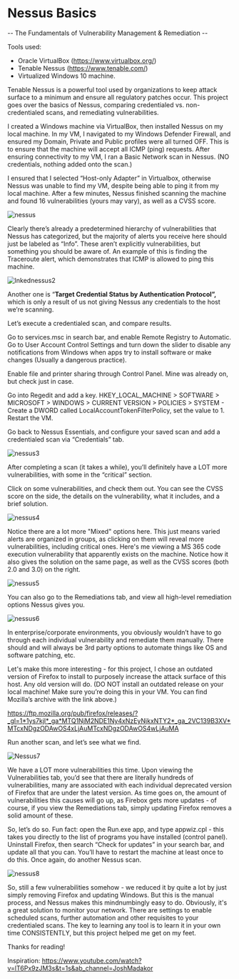 # Nessus Basics
-- The Fundamentals of Vulnerability Management &amp; Remediation --

Tools used:

- Oracle VirtualBox (https://www.virtualbox.org/)
- Tenable Nessus (https://www.tenable.com/)
- Virtualized Windows 10 machine. 

Tenable Nessus is a powerful tool used by organizations to keep attack surface to a minimum and ensure all regulatory patches occur. This project goes over the basics of Nessus, comparing credentialed vs. non-credentialed scans, and remediating vulnerabilities.

I created a Windows machine via VirtualBox, then installed Nessus on my local machine. In my VM, I navigated to my Windows Defender Firewall, and ensured my Domain, Private and Public profiles were all turned OFF. This is to ensure that the machine will accept all ICMP (ping) requests. 
After ensuring connectivity to my VM, I ran a Basic Network scan in Nessus. (NO credentials, nothing added onto the scan.) 

I ensured that I selected “Host-only Adapter” in Virtualbox, otherwise Nessus was unable to find my VM, despite being able to ping it from my local machine. 
After a few minutes, Nessus finished scanning the machine and found 16 vulnerabilities (yours may vary), as well as a CVSS score.


![nessus](https://github.com/JerryB0mb/Nessus/assets/49531794/7d41f3c7-789c-428a-80a0-7286a1c4b621)


Clearly there’s already a predetermined hierarchy of vulnerabilities that Nessus has categorized, but the majority of alerts you receive here should just be labeled as “Info”. These aren’t explicitly vulnerabilities, but something you should be aware of. An example of this is finding the Traceroute alert, which demonstrates that ICMP is allowed to ping this machine.


![Inkednessus2](https://github.com/JerryB0mb/Nessus/assets/49531794/eda43634-9246-493c-a8cb-aa24ccfba99f)


Another one is “**Target Credential Status by Authentication Protocol”,** which is only a result of us not giving Nessus any credentials to the host we’re scanning. 

Let’s execute a credentialed scan, and compare results.

Go to services.msc in search bar, and enable Remote Registry to Automatic. Go to User Account Control Settings and turn down the slider to disable any notifications from Windows when apps try to install software or make changes (Usually a dangerous practice).

Enable file and printer sharing through Control Panel. Mine was already on, but check just in case.

Go into Regedit and add a key. HKEY_LOCAL_MACHINE > SOFTWARE > MICROSOFT  > WINDOWS > CURRENT VERSION > POLICIES > SYSTEM - Create a DWORD called LocalAccountTokenFilterPolicy, set the value to 1. Restart the VM.

Go back to Nessus Essentials, and configure your saved scan and add a credentialed scan via “Credentials” tab. 


![nessus3](https://github.com/JerryB0mb/Nessus/assets/49531794/7a6e622e-c7c9-4514-bef5-2cd28c0854e0)


After completing a scan (it takes a while), you’ll definitely have a LOT more vulnerabilities, with some in the “critical” section. 

Click on some vulnerabilities, and check them out. You can see the CVSS score on the side, the details on the vulnerability, what it includes, and a brief solution. 


![nessus4](https://github.com/JerryB0mb/Nessus/assets/49531794/10ea83db-250c-4298-86f3-fd00efa79cfd)


Notice there are a lot more "Mixed" options here. This just means varied alerts are organized in groups, as clicking on them will reveal more vulnerabilities, including critical ones. Here's me viewing a MS 365 code execution vulnerability that apparently exists on the machine. Notice how it also gives the solution on the same page, as well as the CVSS scores (both 2.0 and 3.0) on the right.


![nessus5](https://github.com/JerryB0mb/Nessus/assets/49531794/f79f7163-9cce-44f7-ba93-d9fe2bee8d27)


You can also go to the Remediations tab, and view all high-level remediation options Nessus gives you. 


![nessus6](https://github.com/JerryB0mb/Nessus/assets/49531794/ebe2c248-a0dd-4295-a0df-5932b2827e9f)


In enterprise/corporate environments, you obviously wouldn’t have to go through each individual vulnerability and remediate them manually. There should and will always be 3rd party options to automate things like OS and software patching, etc.

Let's make this more interesting - for this project, I chose an outdated version of Firefox to install to purposely increase the attack surface of this host. Any old version will do. (DO NOT install an outdated release on your local machine! Make sure you’re doing this in your VM. You can find Mozilla’s archive with the link above.)

https://ftp.mozilla.org/pub/firefox/releases/?_gl=1*1ys7kjl*_ga*MTQ1NjM2NDE1Ny4xNzEyNjkxNTY2*_ga_2VC139B3XV*MTcxNDgzODAwOS4xLjAuMTcxNDgzODAwOS4wLjAuMA

Run another scan, and let’s see what we find. 


![Nessus7](https://github.com/JerryB0mb/Nessus/assets/49531794/e57e75d3-0af7-4064-8812-f848e5fb943d)


We have a LOT more vulnerabilities this time. Upon viewing the Vulnerabilities tab, you’d see that there are literally hundreds of vulnerabilities, many are associated with each individual deprecated version of Firefox that are under the latest version. As time goes on, the amount of vulnerabilities this causes will go up, as Firebox gets more updates - of course, if you view the Remediations tab, simply updating Firefox removes a solid amount of these. 

So, let’s do so. Fun fact: open the Run.exe app, and type appwiz.cpl - this takes you directly to the list of programs you have installed (control panel). Uninstall Firefox, then search “Check for updates” in your search bar, and update all that you can. You’ll have to restart the machine at least once to do this. Once again, do another Nessus scan.


![nessus8](https://github.com/JerryB0mb/Nessus/assets/49531794/55c74cb9-ebc6-4db4-ad45-d004ff106926)


So, still a few vulnerabilities somehow - we reduced it by quite a lot by just simply removing Firefox and updating Windows. But this is the manual process, and Nessus makes this mindnumbingly easy to do. Obviously, it's a great solution to monitor your network. There are settings to enable scheduled scans, further automation and other requisites to your credentialed scans. The key to learning any tool is to learn it in your own time CONSISTENTLY, but this project helped me get on my feet.

Thanks for reading! 

Inspiration: https://www.youtube.com/watch?v=lT6Px9zJM3s&t=1s&ab_channel=JoshMadakor




